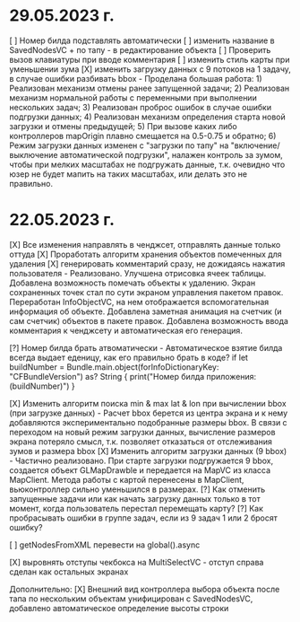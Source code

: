 # 29.05.2023 г.
[ ] Номер билда подставлять автоматически
[ ] изменить название в SavedNodesVC + по тапу - в редактирование объекта
[ ] Проверить вызов клавиатуры при вводе комментария
[ ] изменить стиль карты при уменьшении зума
[X] изменить загрузку данных с 9 потоков на 1 задачу, в случае ошибки разбивать bbox
    - Проделана большая работа:
    1) Реализован механизм отмены ранее запущенной задачи;
    2) Реализован механизм нормальной работы с переменными при выполнении нескольких задач;
    3) Реализован проброс ошибок в случае ошибки подгрузки данных;
    4) Реализован механизм определения старта новой загрузки и отмены предыдущей;
    5) При вызове каких либо контроллеров mapOrigin плавно смещается на 0.5-0.75 и обратно;
    6) Режим загрузки данных изменен с "загрузки по тапу" на "включение/выключение автоматической подгрузки", налажен контроль за зумом, чтобы при мелких масштабах не подгружать данные, т.к. очевидно что юзер не будет мапить на таких масштабах, или делать это не правильно.

#  22.05.2023 г.

[X] Все изменения направлять в ченджсет, отправлять данные только оттуда
[X] Проработать алгоритм хранения объектов помеченных для удаления
[X] генерировать комментарий сразу, не дожидаясь нажатия пользователя
    - Реализовано. Улучшена отрисовка ячеек таблицы. Добавлена возможность помечать объекты к удалению. Экран сохраненных точек стал по сути экраном управления пакетом правок. Переработан InfoObjectVC, на нем отображается вспомогательная информация об объекте.
    Добавлена заметная анимация на счетчик (и сам счетчик) объектов в пакете правок.
    Добавлена возможность ввода комментария к ченджсету и автоматическая его генерация.

[?] Номер билда брать атвоматически
    - Автоматическое взятие билда всегда выдает еденицу, как его правильно брать в коде? 
    if let buildNumber = Bundle.main.object(forInfoDictionaryKey: "CFBundleVersion") as? String {
        print("Номер билда приложения: \(buildNumber)")
    }


[X] Изменить алгоритм поиска min & max lat & lon при вычислении bbox (при загрузке данных)
    - Расчет bbox берется из центра экрана и к нему добавляются экспериментально подобранные размеры bbox. В связи с переходом на новый режим загрузки данных, вычисление размеров экрана потеряло смысл, т.к. позволяет отказаться от отслеживания зумов и размера bbox
[X] Изменить алгоритм загрузки данных (9 bbox)
    - Частично реализовано. При старте загрузки подгружается 9 bbox, создается объект GLMapDrawble и передается на MapVC из класса MapClient.
    Метода работы с картой перенесены в MapClient, вьюконтроллер сильно уменьшился в размерах.
[?] Как отменить запущенные задачи или как начать загрузку данных только в тот момент, когда пользователь перестал перемещать карту?
[?] Как пробрасывать ошибки в группе задач, если из 9 задач 1 или 2 бросят ошибку?
    
[ ] getNodesFromXML перевести на global().async 

[X] выровнять отступы чекбокса на MultiSelectVC
    - отступ справа сделан как остальных экранах
    
Дополнительно:
[X] Внешний вид контроллера выбора объекта после тапа по нескольким объектам унифицирован с SavedNodesVC, добавлено автоматическое определение высоты строки
